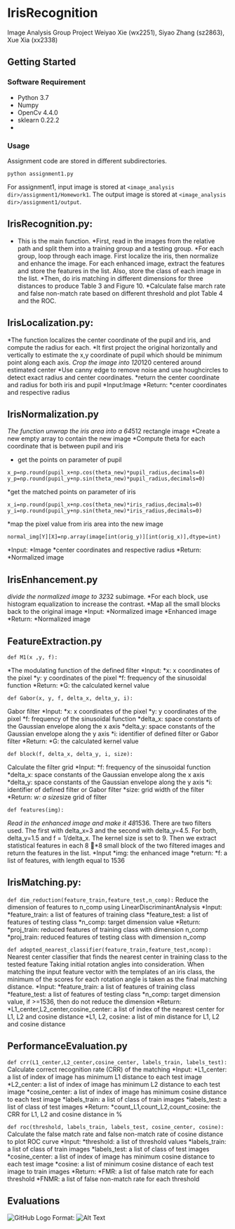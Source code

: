 # IrisRecognition
Image Analysis Group Project
Weiyao Xie (wx2251), Siyao Zhang (sz2863), Xue Xia (xx2338)

## Getting Started
### Software Requirement
- Python 3.7
- Numpy
- OpenCv 4.4.0
- sklearn 0.22.2
- 


### Usage
Assignment code are stored in different subdirectories. 
```
python assignment1.py
```

For assignment1, input image is stored at ```<image_analysis dir>/assignment1/Homework1```. The output image is stored at ```<image_analysis dir>/assignment1/output```.

## IrisRecognition.py: 
* This is the main function.
*First, read in the images from the relative path and split them into a training group and a testing group.
*For each group, loop through each image. First localize the iris, then normalize and enhance the image. For each enhanced image, extract the features and store the features in the list. Also, store the class of each image in the list.
*Then, do iris matching in different dimensions for three distances to produce Table 3 and Figure 10.
*Calculate false march rate and false non-match rate based on different threshold and plot Table 4 and the ROC.


## IrisLocalization.py: 
*The function localizes the center coordinate of the pupil and iris, and compute the radius for each.
*It first project the original horizontally and vertically to estimate the x,y coordinate of pupil which should be minimum point along each axis. 
*Crop the image into 120*120 centered around estimated center
*Use canny edge to remove noise and use houghcircles to detect exact radius and center coordinates.
*return the center coordinate and radius for both iris and pupil
*Input:Image
*Return:
  *center coordinates and respective radius
  
## IrisNormalization.py
*The function unwrap the iris area into a 64*512 rectangle image
*Create a new empty array to contain the new image
*Compute theta for each coordinate that is between pupil and iris
* get the points on parameter of pupil
```
x_p=np.round(pupil_x+np.cos(theta_new)*pupil_radius,decimals=0)
y_p=np.round(pupil_y+np.sin(theta_new)*pupil_radius,decimals=0)
```
*get the matched points on parameter of iris
```
x_i=np.round(pupil_x+np.cos(theta_new)*iris_radius,decimals=0)
y_i=np.round(pupil_y+np.sin(theta_new)*iris_radius,decimals=0)
```
*map the pixel value from iris area into the new image
```
normal_img[Y][X]=np.array(image[int(orig_y)][int(orig_x)],dtype=int)

```
*Input:
  *Image
  *center coordinates and respective radius
*Return:
  *Normalized image

## IrisEnhancement.py
*divide the normalized image to 32*32 subimage.
*For each block, use histogram equalization to increase the contrast.
*Map all the small blocks back to the original image
*Input:
  *Normalized image
  *Enhanced image
*Return:
  *Normalized image

## FeatureExtraction.py
```
def M1(x ,y, f):
```
*The modulating function of the defined filter 
*Input:
  *x: x coordinates of the pixel
  *y: y coordinates of the pixel
  *f: frequency of the sinusoidal function 
*Return:
  *G: the calculated kernel value
  
```
def Gabor(x, y, f, delta_x, delta_y, i):

```
Gabor filter
*Input:
  *x: x coordinates of the pixel
  *y: y coordinates of the pixel
  *f: frequency of the sinusoidal function 
  *delta_x: space constants of the Gaussian envelope along the x axis 
  *delta_y: space constants of the Gaussian envelope along the y axis 
  *i: identifier of defined filter or Gabor filter 
*Return:
  *G: the calculated kernel value

```
def block(f, delta_x, delta_y, i, size):
```
Calculate the filter grid
*Input:
  *f: frequency of the sinusoidal function 
  *delta_x: space constants of the Gaussian envelope along the x axis 
  *delta_y: space constants of the Gaussian envelope along the y axis 
  *i: identifier of defined filter or Gabor filter 
  *size: grid width of the filter
*Return:
  *w: a size*size grid of filter
```
def features(img):
```
*Read in the enhanced image and make it 48*1536. There are two filters used. The first with delta_x=3 and the second with delta_y=4.5. For both, delta_y=1.5 and f = 1/delta_x. The kernel size is set to 9. Then we extract statistical features in each 8 􏰀*8 small block of the two filtered images and return the features in the list.
*Input
  *img: the enhanced image
*return:
  *f: a list of features, with length equal to 1536
  

## IrisMatching.py: 


```def dim_reduction(feature_train,feature_test,n_comp):```
Reduce the dimension of features to n_comp using LinearDiscriminantAnalysis
*Input:
  *feature_train: a list of features of training class
  *feature_test: a list of features of testing class
  *n_comp: target dimension value
*Return:
  *proj_train: reduced features of  training class with dimension n_comp
  *proj_train: reduced features of  testing class with dimension n_comp

```def adopted_nearest_classifier(feature_train,feature_test,ncomp):```
Nearest center classifier that finds the nearest center in training class to the tested feature
Taking initial rotation angles into consideration. When matching the input feature vector with the templates of an iris class, the minimum of the scores for each rotation angle is taken as the final matching distance. 
*Input:
  *feature_train: a list of features of training class
  *feature_test: a list of features of testing class
  *n_comp: target dimension value, if >=1536, then do not reduce the dimension
*Return:
  *L1_center,L2_center,cosine_center: a list of index of the nearest center for L1, L2 and cosine distance
  *L1, L2, cosine: a list of min distance for L1, L2 and cosine distance


## PerformanceEvaluation.py
```def crr(L1_center,L2_center,cosine_center, labels_train, labels_test):```
Calculate correct recognition rate (CRR) of the matching
*Input:
  *L1_center: a list of index of image  has minimum L1 distance  to each test image
  *L2_center: a list of index of image  has minimum L2 distance  to each test image
  *cosine_center: a list of index of image  has minimum cosine distance  to each test image
  *labels_train: a list of class of train images
  *labels_test: a list of class of test images
*Return:
  *count_L1,count_L2,count_cosine: the CRR for L1, L2 and cosine distance in %

```def roc(threshold, labels_train, labels_test, cosine_center, cosine):```
Calculate the false match rate and false non-match rate of cosine distance to plot ROC curve
*Input:
  *threshold: a list of threshold values
  *labels_train: a list of class of train images
  *labels_test: a list of class of test images
  *cosine_center: a list of index of image  has minimum cosine distance  to each test image
  *cosine: a list of minimum cosine distance of each test image to train images
*Return:
  *FMR: a list of false match rate for each threshold
  *FNMR: a list of false non-match rate for each threshold

## Evaluations
![GitHub Logo](/images/logo.png)
Format: ![Alt Text](url)

